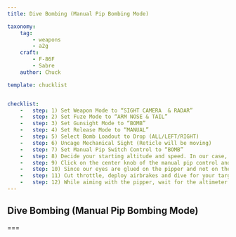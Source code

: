 ```yaml
---
title: Dive Bombing (Manual Pip Bombing Mode)

taxonomy:
    tag:
        - weapons
        - a2g
    craft:
        - F-86F
        - Sabre
    author: Chuck

template: chucklist


checklist:
    -   step: 1) Set Weapon Mode to “SIGHT CAMERA  & RADAR” 
    -   step: 2) Set Fuze Mode to “ARM NOSE & TAIL” 
    -   step: 3) Set Gunsight Mode to “BOMB” 
    -   step: 4) Set Release Mode to “MANUAL” 
    -   step: 5) Select Bomb Loadout to Drop (ALL/LEFT/RIGHT) 
    -   step: 6) Uncage Mechanical Sight (Reticle will be moving) 
    -   step: 7) Set Manual Pip Switch Control to “BOMB” 
    -   step: 8) Decide your starting altitude and speed. In our case, we will pick a 288 kts entry speed at 15000 ft over the target, as suggested by the Manual Pip Chart. 
    -   step: 9) Click on the center knob of the manual pip control and set the dive angle you intend to take. I usually tkaoe a dive angle of 50 deg. Check the associated number on the external circle, and we can deduce that for a 50-deg dive angle, starting our dive from 15000 ft at 288 kts, our bomb should be release at 4000 ft (release parameter).
    -   step: 10) Since our eyes are glued on the pipper and not on the altimeter during the dive, someone had the brilliant idea to include a bombing altimeter. Set the bombing altimeter as shown in the picture titled “CORRECT POSITION” and track the altitude needle. 
    -   step: 11) Cut throttle, deploy airbrakes and dive for your target at a dive andle of 50 deg. Check your dive angle indicator for reference. Place the pipper on the target. 
    -   step: 12) While aiming with the pipper, wait for the altimeter needle to meet the bomb release needle as shown in step 10. When both needles meet, drop your ordnance by pressing the “WEAPON RELEASE” button and enjoy the fireworks.
---
```


## Dive Bombing (Manual Pip Bombing Mode)

===
  
